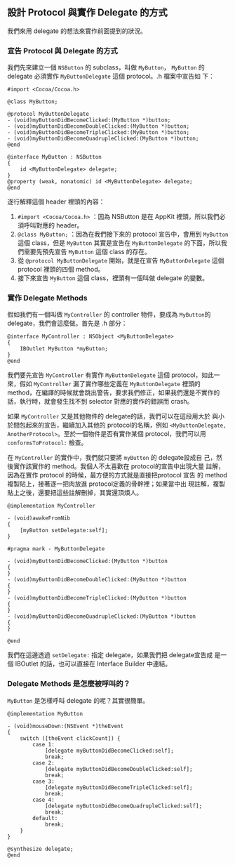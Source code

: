 設計 Protocol 與實作 Delegate 的方式
------------------------------------

我們來用 delegate 的想法來實作前面提到的狀況。

### 宣告 Protocol 與 Delegate 的方式

我們先來建立一個 `NSButton` 的 subclass，叫做 `MyButton`， `MyButton`
的delegate 必須實作 `MyButtonDelegate` 這個 protocol。.h 檔案中宣告如
下：

``` objc
#import <Cocoa/Cocoa.h>

@class MyButton;

@protocol MyButtonDelegate
- (void)myButtonDidBecomeClicked:(MyButton *)button;
- (void)myButtonDidBecomeDoubleClicked:(MyButton *)button;
- (void)myButtonDidBecomeTripleClicked:(MyButton *)button;
- (void)myButtonDidBecomeQuadrupleClicked:(MyButton *)button;
@end

@interface MyButton : NSButton
{
    id <MyButtonDelegate> delegate;
}
@property (weak, nonatomic) id <MyButtonDelegate> delegate;
@end
```

逐行解釋這個 header 裡頭的內容：

1.  `#import <Cocoa/Cocoa.h>` ：因為 NSButton 是在 AppKit
    裡頭，所以我們必須呼叫對應的 header。
2.  `@class MyButton;` ：因為在我們接下來的 protocol 宣告中，會用到
    `MyButton` 這個 class，但是 `MyButton` 其實是宣告在
    `MyButtonDelegate` 的下面，所以我們需要先預先宣告 `MyButton` 這個
    class 的存在。
3.  從 `@protocol MyButtonDelegate` 開始，就是在宣告 `MyButtonDelegate`
    這個 protocol 裡頭的四個 method。
4.  接下來宣告 `MyButton` 這個 class，裡頭有一個叫做 delegate 的變數。

### 實作 Delegate Methods

假如我們有一個叫做 `MyController` 的 controller 物件，要成為
`MyButton`的 delegate，我們會這麼做。首先是 .h 部分：

``` objc
@interface MyController : NSObject <MyButtonDelegate>
{
    IBOutlet MyButton *myButton;
}
@end
```

我們要先宣告 `MyController` 有實作 `MyButtonDelegate` 這個
protocol，如此一來，假如 `MyController` 漏了實作哪些定義在
`MyButtonDelegate` 裡頭的
method，在編譯的時候就會跳出警告，要求我們修正，如果我們還是不實作的話，執行時，就會發生找不到
selector 對應的實作的錯誤而 crash。

如果 `MyController` 又是其他物件的 delegate的話，我們可以在這段用大於
與小於間包起來的宣告，繼續加入其他的 protocol的名稱，例如
`<MyButtonDelegate, AnotherProtocol>`。至於一個物件是否有實作某個
protocol，我們可以用 `conformsToProtocol:` 檢查。

在 `MyController` 的實作中，我們就只要將 `myButton` 的 delegate設成自
己，然後實作該實作的 method。我個人不太喜歡在 protocol的宣告中出現大量
註解，因為在實作 protocol 的時候，最方便的方式就是直接把protocol 宣告
的 method 複製貼上，接著逐一把肉放進 protocol定義的骨幹裡；如果當中出
現註解，複製貼上之後，還要把這些註解刪掉，其實還頂煩人。

``` objc
@implementation MyController

- (void)awakeFromNib
{
    [myButton setDelegate:self];
}

#pragma mark - MyButtonDelegate

- (void)myButtonDidBecomeClicked:(MyButton *)button
{
}
- (void)myButtonDidBecomeDoubleClicked:(MyButton *)button
{
}
- (void)myButtonDidBecomeTripleClicked:(MyButton *)button
{
}
- (void)myButtonDidBecomeQuadrupleClicked:(MyButton *)button
{
}

@end
```

我們在這邊透過 `setDelegate:` 指定 delegate，如果我們把 delegate宣告成
是一個 IBOutlet 的話，也可以直接在 Interface Builder 中連結。

### Delegate Methods 是怎麼被呼叫的？

`MyButton` 是怎樣呼叫 delegate 的呢？其實很簡單。

``` objc
@implementation MyButton

- (void)mouseDown:(NSEvent *)theEvent
{
    switch ([theEvent clickCount]) {
        case 1:
            [delegate myButtonDidBecomeClicked:self];
            break;
        case 2:
            [delegate myButtonDidBecomeDoubleClicked:self];
            break;
        case 3:
            [delegate myButtonDidBecomeTripleClicked:self];
            break;
        case 4:
            [delegate myButtonDidBecomeQuadrupleClicked:self];
            break;
        default:
            break;
    }
}

@synthesize delegate;
@end
```
